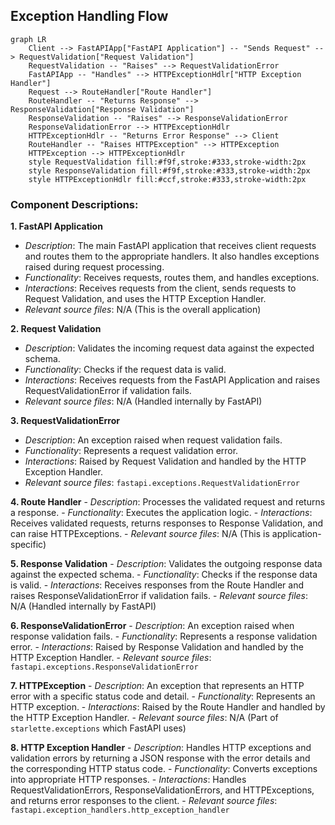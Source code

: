 ## Exception Handling Flow

```mermaid
graph LR
    Client --> FastAPIApp["FastAPI Application"] -- "Sends Request" --> RequestValidation["Request Validation"]
    RequestValidation -- "Raises" --> RequestValidationError
    FastAPIApp -- "Handles" --> HTTPExceptionHdlr["HTTP Exception Handler"]
    Request --> RouteHandler["Route Handler"]
    RouteHandler -- "Returns Response" --> ResponseValidation["Response Validation"]
    ResponseValidation -- "Raises" --> ResponseValidationError
    ResponseValidationError --> HTTPExceptionHdlr
    HTTPExceptionHdlr -- "Returns Error Response" --> Client
    RouteHandler -- "Raises HTTPException" --> HTTPException
    HTTPException --> HTTPExceptionHdlr
    style RequestValidation fill:#f9f,stroke:#333,stroke-width:2px
    style ResponseValidation fill:#f9f,stroke:#333,stroke-width:2px
    style HTTPExceptionHdlr fill:#ccf,stroke:#333,stroke-width:2px
```

### Component Descriptions:

**1. FastAPI Application**
   - *Description*: The main FastAPI application that receives client requests and routes them to the appropriate handlers. It also handles exceptions raised during request processing.
   - *Functionality*: Receives requests, routes them, and handles exceptions.
   - *Interactions*: Receives requests from the client, sends requests to Request Validation, and uses the HTTP Exception Handler.
   - *Relevant source files*: N/A (This is the overall application)

**2. Request Validation**
   - *Description*: Validates the incoming request data against the expected schema.
   - *Functionality*: Checks if the request data is valid.
   - *Interactions*: Receives requests from the FastAPI Application and raises RequestValidationError if validation fails.
   - *Relevant source files*:  N/A (Handled internally by FastAPI)

**3. RequestValidationError**
   - *Description*: An exception raised when request validation fails.
   - *Functionality*: Represents a request validation error.
   - *Interactions*: Raised by Request Validation and handled by the HTTP Exception Handler.
   - *Relevant source files*: `fastapi.exceptions.RequestValidationError`

**4. Route Handler**
    - *Description*: Processes the validated request and returns a response.
    - *Functionality*: Executes the application logic.
    - *Interactions*: Receives validated requests, returns responses to Response Validation, and can raise HTTPExceptions.
    - *Relevant source files*: N/A (This is application-specific)

**5. Response Validation**
    - *Description*: Validates the outgoing response data against the expected schema.
    - *Functionality*: Checks if the response data is valid.
    - *Interactions*: Receives responses from the Route Handler and raises ResponseValidationError if validation fails.
    - *Relevant source files*: N/A (Handled internally by FastAPI)

**6. ResponseValidationError**
    - *Description*: An exception raised when response validation fails.
    - *Functionality*: Represents a response validation error.
    - *Interactions*: Raised by Response Validation and handled by the HTTP Exception Handler.
    - *Relevant source files*: `fastapi.exceptions.ResponseValidationError`

**7. HTTPException**
    - *Description*: An exception that represents an HTTP error with a specific status code and detail.
    - *Functionality*: Represents an HTTP exception.
    - *Interactions*: Raised by the Route Handler and handled by the HTTP Exception Handler.
    - *Relevant source files*: N/A (Part of `starlette.exceptions` which FastAPI uses)

**8. HTTP Exception Handler**
    - *Description*: Handles HTTP exceptions and validation errors by returning a JSON response with the error details and the corresponding HTTP status code.
    - *Functionality*: Converts exceptions into appropriate HTTP responses.
    - *Interactions*: Handles RequestValidationErrors, ResponseValidationErrors, and HTTPExceptions, and returns error responses to the client.
    - *Relevant source files*: `fastapi.exception_handlers.http_exception_handler`
